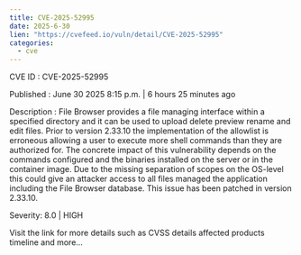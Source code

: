 ```yaml
--- 
title: CVE-2025-52995
date: 2025-6-30
lien: "https://cvefeed.io/vuln/detail/CVE-2025-52995"
categories:
  - cve
---
```


CVE ID : CVE-2025-52995

Published :  June 30
2025
8:15 p.m. | 6 hours
25 minutes ago

Description : File Browser provides a file managing interface within a specified directory and it can be used to upload
delete
preview
rename and edit files. Prior to version 2.33.10
the implementation of the allowlist is erroneous
allowing a user to execute more shell commands than they are authorized for. The concrete impact of this vulnerability depends on the commands configured
and the binaries installed on the server or in the container image. Due to the missing separation of scopes on the OS-level
this could give an attacker access to all files managed the application
including the File Browser database. This issue has been patched in version 2.33.10.

Severity: 8.0 | HIGH

Visit the link for more details
such as CVSS details
affected products
timeline
and more...
